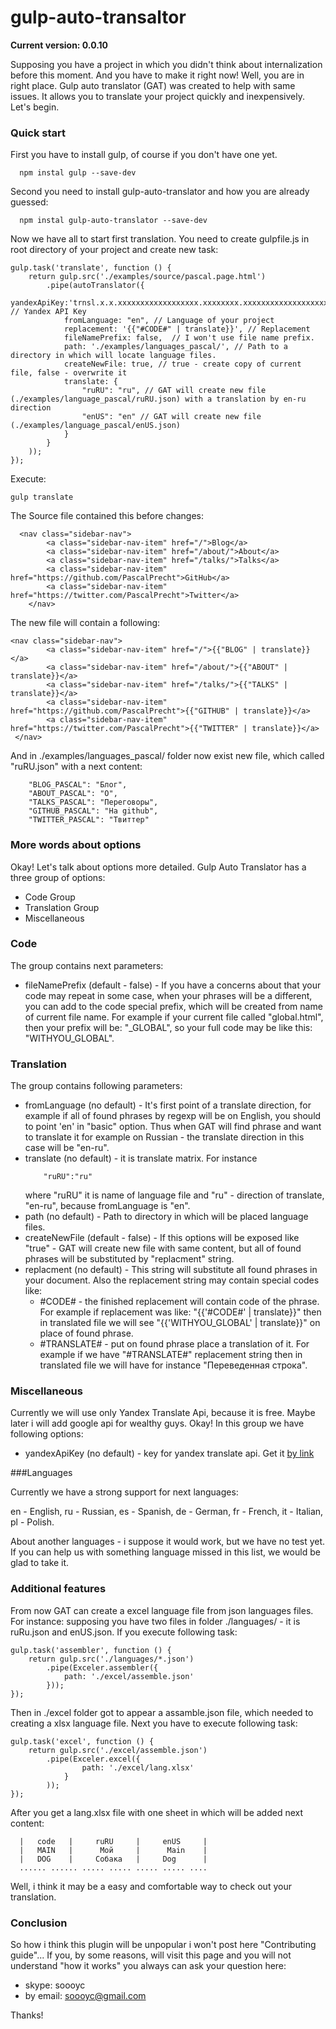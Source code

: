 # gulp-auto-transaltor 

**Current version: 0.0.10**

Supposing you have a project in which you didn't think about internalization before this moment. And you have to make it right now! Well, you are in right place. Gulp auto translator (GAT) was created to help with same issues. It allows you to translate your project quickly and inexpensively. Let's begin.

### Quick start

First you have to install gulp, of course if you don't have one yet. 

```
  npm instal gulp --save-dev
```

Second you need to install gulp-auto-translator and how you are already guessed:

```
  npm instal gulp-auto-translator --save-dev
```

Now we have all to start first translation. You need to create gulpfile.js in root directory of your project and create new task:

```
gulp.task('translate', function () {
    return gulp.src('./examples/source/pascal.page.html')
        .pipe(autoTranslator({
            yandexApiKey:'trnsl.x.x.xxxxxxxxxxxxxxxxxx.xxxxxxxx.xxxxxxxxxxxxxxxxxxxxxxxxxxxxx', // Yandex API Key
            fromLanguage: "en", // Language of your project
            replacement: '{{"#CODE#" | translate}}', // Replacement
            fileNamePrefix: false,  // I won't use file name prefix.
            path: './examples/languages_pascal/', // Path to a directory in which will locate language files.
            createNewFile: true, // true - create copy of current file, false - overwrite it
            translate: {
                "ruRU": "ru", // GAT will create new file (./examples/language_pascal/ruRU.json) with a translation by en-ru direction
                "enUS": "en" // GAT will create new file (./examples/language_pascal/enUS.json)
            }
        }
    ));
});
```
Execute:

```
gulp translate
```

The Source file contained this before changes: 

```
  <nav class="sidebar-nav">
        <a class="sidebar-nav-item" href="/">Blog</a>
        <a class="sidebar-nav-item" href="/about/">About</a>
        <a class="sidebar-nav-item" href="/talks/">Talks</a>
        <a class="sidebar-nav-item" href="https://github.com/PascalPrecht">GitHub</a>
        <a class="sidebar-nav-item" href="https://twitter.com/PascalPrecht">Twitter</a>
    </nav>
```

The new file will contain a following:

```
<nav class="sidebar-nav">
        <a class="sidebar-nav-item" href="/">{{"BLOG" | translate}}</a>
        <a class="sidebar-nav-item" href="/about/">{{"ABOUT" | translate}}</a>
        <a class="sidebar-nav-item" href="/talks/">{{"TALKS" | translate}}</a>
        <a class="sidebar-nav-item" href="https://github.com/PascalPrecht">{{"GITHUB" | translate}}</a>
        <a class="sidebar-nav-item" href="https://twitter.com/PascalPrecht">{{"TWITTER" | translate}}</a>
 </nav>
```

And in ./examples/languages_pascal/ folder now exist new file, which called "ruRU.json" with a next content:

```
	"BLOG_PASCAL": "Блог",
	"ABOUT_PASCAL": "О",
	"TALKS_PASCAL": "Переговоры",
	"GITHUB_PASCAL": "На github",
	"TWITTER_PASCAL": "Твиттер"
```

### More words about options

Okay! Let's talk about options more detailed. Gulp Auto Translator has a three group of options: 

  - Code Group
  - Translation Group
  - Miscellaneous

### Code 

The group contains next parameters:

- fileNamePrefix (default - false) - If you have a concerns about that your code may repeat in some case, when your phrases will be a different, you can add to the code special prefix, which will be created from name of current file name. For example if your current file called "global.html", then your prefix will be: "_GLOBAL", so your full code may be like this: "WITHYOU_GLOBAL".

### Translation

The group contains following parameters:

- fromLanguage (no default) - It's first point of a translate direction, for example if all of found phrases by regexp will be on English, you should to point 'en' in "basic" option. Thus when GAT will find phrase and want to translate it for example on Russian - the translate direction in this case will be "en-ru". 
- translate (no default) - it is translate matrix. For instance
	```
		"ruRU":"ru"
	```
	where "ruRU" it is name of language file
	and "ru" - direction of translate, "en-ru", because fromLanguage is "en".
- path (no default) - Path to directory in which will be placed language files. 
- createNewFile (default - false) - If this options will be exposed like "true" - GAT will create new file with same content, but all of found phrases will be substituted by "replacment" string.
- replacment (no default) - This string will substitute all found phrases in your document. Also the replacement string may contain special codes like:
     - #CODE# - the finished replacement will contain code of the phrase. For example if replacement was like: 
         "{{'#CODE#' | translate}}" then in translated file we will see "{{'WITHYOU_GLOBAL' | translate}}" on place of found phrase.
     - #TRANSLATE# - put on found phrase place a translation of it. For example if we have "#TRANSLATE#" replacement string then in translated file we will have for instance "Переведенная строка". 
     
### Miscellaneous

Currently we will use only Yandex Translate Api, because it is free. Maybe later i will add google api for wealthy guys. Okay! In this group we have following options:

- yandexApiKey (no default) - key for yandex translate api. Get it [by link ](https://tech.yandex.com/keys/get/?service=trnsl)

###Languages

Currently we have a strong support for next languages:

en - English, ru - Russian, es - Spanish, de - German, fr - French, it - Italian, pl - Polish. 

About another languages - i suppose it would work, but we have no test yet. If you can help us with something language missed in this list, we would be glad to take it.

### Additional features

From now GAT can create a excel language file from json languages files. For instance: supposing you have two files in folder ./languages/ - it is ruRu.json and enUS.json. If you execute following task:

```
gulp.task('assembler', function () {
    return gulp.src('./languages/*.json')
        .pipe(Exceler.assembler({
            path: './excel/assemble.json'
        }));
});
```

Then in ./excel folder got to appear a assamble.json file, which needed to creating a xlsx language file. Next you have to execute following task: 

```
gulp.task('excel', function () {
    return gulp.src('./excel/assemble.json')
        .pipe(Exceler.excel({
                path: './excel/lang.xlsx'
            }
        ));
});
```

After you get a lang.xlsx file with one sheet in which will be added next content:

```
  |   code   |     ruRU     |     enUS     |
  |   MAIN   |      Мой     |      Main    |
  |   DOG    |     Собака   |     Dog      |
  ...... ...... ..... ..... ..... ..... ....
```

Well, i think it may be a easy and comfortable way to check out your translation.

### Conclusion

So how i think this plugin will be unpopular i won't post here "Contributing guide"... If you, by some reasons, will visit this page and you will not understand "how it works" you always can ask your question here:

- skype: soooyc
- by email: soooyc@gmail.com

Thanks! 



